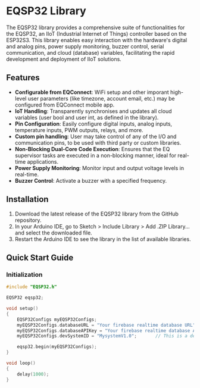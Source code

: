 # EQSP32 Library

The EQSP32 library provides a comprehensive suite of functionalities for the EQSP32,
an IIoT (Industrial Internet of Things) controller based on the ESP32S3.
This library enables easy interaction with the hardware's digital and analog pins,
power supply monitoring, buzzer control, serial communication, and cloud (database) variables,
facilitating the rapid development and deployment of IIoT solutions.

## Features

- **Configurable from EQConnect**: WiFi setup and other imporant high-level user parameters (like timezone, account email, etc.) may be configured from EQConnect mobile app.
- **IoT Handling**: Transparently synchronises and updates all cloud variables (user bool and user int, as defined in the library).
- **Pin Configuration**: Easily configure digital inputs, analog inputs, temperature inputs, PWM outputs, relays, and more.
- **Custom pin handling**: User may take control of any of the I/O and communication pins, to be used with third party or custom libraries.
- **Non-Blocking Dual-Core Code Execution**: Ensures that the EQ supervisor tasks are executed in a non-blocking manner, ideal for real-time applications.
- **Power Supply Monitoring**: Monitor input and output voltage levels in real-time.
- **Buzzer Control**: Activate a buzzer with a specified frequency.

## Installation

1. Download the latest release of the EQSP32 library from the GitHub repository.
2. In your Arduino IDE, go to Sketch > Include Library > Add .ZIP Library... and select the downloaded file.
3. Restart the Arduino IDE to see the library in the list of available libraries.

## Quick Start Guide

### Initialization

```cpp
#include "EQSP32.h"

EQSP32 eqsp32;

void setup()
{
	EQSP32Configs myEQSP32Configs;
	myEQSP32Configs.databaseURL = "Your firebase realtime database URL";
	myEQSP32Configs.databaseAPIKey = "Your firebase realtime database API key";
    myEQSP32Configs.devSystemID = "MysystemV1.0";		// This is a developer's parameter for the custom mobile app to connect only with compatible installations

    eqsp32.begin(myEQSP32Configs);
}

void loop()
{
    delay(1000);
}
